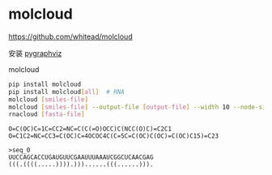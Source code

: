 # molcloud

https://github.com/whitead/molcloud

安装 [pygraphviz](https://pygraphviz.github.io/documentation/stable/install.html)

molcloud

```bash
pip install molcloud
pip install molcloud[all]  # RNA
molcloud [smiles-file]
molcloud [smiles-file] --output-file [output-file] --width 10 --node-size 25
rnacloud [fasta-file]
```

```text
O=C(OC)C=1C=CC2=NC=C(C(=O)OCC)C(NCC(O)C)=C2C1
O=C1C2=NC=CC3=C(OC)C=4OCOC4C(C=5C=C(OC)C(OC)=C(OC)C15)=C23
```

```text
>seq_0
UUCCAGCACCUGAUGUUCGAAUUUAAAUCGGCUCAACGAG
(((.((((.....)))).)))......(((......))).
```

